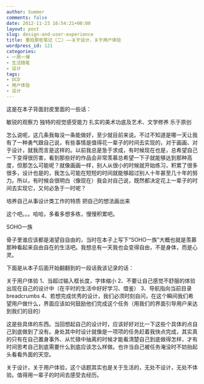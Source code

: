 ```yaml
---
author: Summer
comments: false
date: 2012-11-23 16:54:21+00:00
layout: post
slug: design-and-user-experience
title: 重拾那些笔记（二）——关于设计，关于用户体验
wordpress_id: 121
categories:
- 一周一博
- 生活随笔
- 设计
tags:
- UCD
- 用户体验
- 设计
---
```


这是在本子背面封皮里面的一些话：

敏锐的观察力
独特的视觉感受能力
扎实的美术功底及艺术、文学修养
乐于原创

怎么说呢，这几条我每没一条能做好，至少就目前来说。不过不知道是哪一天让我有了一种勇气跟自己说，有些事情是值得花一辈子的时间去实现的，对于画画、对于设计，就我而言是这样的。以前我总是急于求成，有时候现在也是，总希望自己一下变得很厉害，看到那些好的作品会非常羡慕总希望一下子就能够达到那种高度，但那怎么可能呢？就像画画一样，别人从很小的时候就开始练习，积累了很多很多，设计也是的，我怎么可能在短短的时间就能够超过别人十年甚至几十年的努力。所以，有时候会很明白（像现在）我会对自己说，既然都决定花上一辈子的时间去实现它，又何必急于一时呢？

培养自己从事设计类工作的特质
把自己的想法画出来

这个吧。。。哈哈，多看多想多练，慢慢积累吧。

SOHO一族

骨子里谁应该都是渴望自自由的，当时在本子上写下“SOHO一族”大概也就是羡慕那种看起来自由自在的生活吧。我想总有一天我也会变得自由，不是身体，而是心灵。

下面是从本子后面开始翻翻到的一段话我该记录的话：

关于用户体验
1、当超过输入框长度，字体缩小
2、不要让自己感觉不舒服的体验出现在自己的设计中（在平时的生活中好好学习、借鉴）
3、导航指向当前目录 breadcrumbs
4、若想完成优秀的设计，我们必须时刻自问，在这个瞬间我们希望用户做什么，界面应该如何鼓励他们完成这个任务（用我们的界面引导用户来达到我们的目的）

这是些具体的东西。当回想起自己的设计时，应该好好对比一下这些个具体的点自己到底做到了没有。身处其中时设计就像是一项项的任务赶着我快点完成，其实真的只有在自己置身事外、从忙碌中抽离的时候才能看清楚自己到底做得怎样，才有时间思考自己到底需要什么到底应该怎么样做。也许当自己被任务淹没时不妨抬起头看看外面的天空。

关于设计，关于用户体验，这个话题其实也是关于生活的，无处不设计，无处不体验。值得用一辈子的时间去感受去经历。


